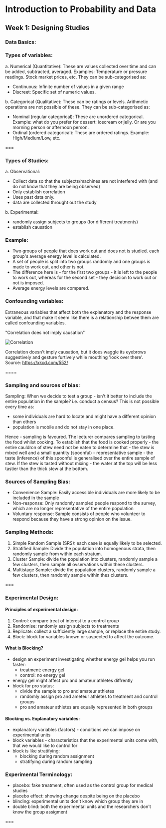 # Introduction to Probability and Data

## Week 1: Designing Studies

### Data Basics:

### Types of variables:</br>

a. Numerical (Quantitative): 
These are values collected over time and can be added, subtracted, averaged. Examples: Temperature or pressure readings. Stock market prices, etc. They can be sub-categorised as: </br>
   - Continuous: Infinite number of values in a given range </br>
   - Discreet: Specific set of numeric values. </br>
   
b. Categorical (Qualitative): These can be ratings or levels. Arithmetic operations are not possible of these. They can be sub-categorised as: </br>
   - Nominal (regular categorical): These are unordered categorical. Example: what do you prefer for dessert: icecream or jelly. Or are you morning person or afternoon person. </br>
   - Ordinal (ordered categorical): These are ordered ratings. Example: High/Medium/Low, etc. </br>

===

### Types of Studies:</br>

a. Observational:</br>
   - Collect data so that the subjects/machines are not interfered with (and do not know that they are being observed)</br>
   - Only establish correlation</br>
   - Uses past data only.</br>
   - data are collected throught out the study</br>
   
b. Experimental:<br>
   - randomly assign subjects to groups (for different treatments)</br>
   - establish causation</br>

### Example:</br>
- Two groups of people that does work out and does not is studied. each group's average energy level is calculated.</br>
- A set of people is split into two groups randomly and one groups is made to work out, and other is not.</br>
- The difference here is - for the first two groups - it is left to the people to work out, whereas for the second set - they decision to work out or not is imposed.</br>
- Average energy levels are compared.</br>
     
### Confounding variables:</br>
Extraneous variables that affect both the explanatory and the response variable, and that make it seem like there is a relationship betwee them are called confounding variables.</br>
    
"Correlation does not imply causation" </br>
    
![Correlation](https://imgs.xkcd.com/comics/correlation.png)

Correlation doesn't imply causation, but it does waggle its eyebrows suggestively and gesture furtively while mouthing 'look over there'.</br>
Source: https://xkcd.com/552/

====

### Sampling and sources of bias:

Sampling: When we decide to test a group - isn't it better to include the entire population in the sample? i.e. conduct a census? This is not possible every time as:
- some individuals are hard to locate and might have a different opinion than others
- population is mobile and do not stay in one place.

Hence - sampling is favoured. The lecturer compares sampling to tasting the food whilst cooking. To establish that the food is cooked properly - the entire cauldron of stew need not be eaten to determine that - the stew is mixed well and a small quantity (spoonful) - representative sample - the taste (inference) of this spoonful is generalised over the entire sample of stew. If the stew is tasted without mixing - the water at the top will be less tastier than the thick stew at the bottom.

### Sources of Sampling Bias:
- Convenience Sample: Easily accessible individuals are more likely to be included in the sample
- Non-response: Only randomly sampled people respond to the survey, which are no longer representative of the entire population
- Voluntary response: Sample consists of people who volunteer to respond because they have a strong opinion on the issue.

### Sampling Methods:
1. Simple Random Sample (SRS): each case is equally likely to be selected.
2. Stratified Sample: Divide the population into homogenous strata, then randomly sample from within each stratum.
3. Cluster Sample: divide the population into clusters, randomly sample a few clusters, then sample all ovservations within these clusters.
4. Multistage Sample: divide the population clusters, randomly sample a few clusters, then randomly sample within thes clusters.

===

### Experimental Design:

#### Principles of experimental design:
1. Control: compare treat of interest to a control group
2. Randomise: randomly assign subjects to treatments
3. Replicate: collect a sufficiently large sample, or replace the entire study.
4. Block: block for variables known or suspected to affect the outcome.

#### What is Blocking?
- design an experiment investigating whether energy gel helps you run faster:
  - treatment: energy gel
  - control: no energy gel
- energy gel might affect pro and amateur athletes diffrently
- block for pro status:
  - divide the sample to pro and amateur athletes
  - randomly assign pro and ameteur athletes to treatment and control groups
  - pro and amateur athletes are equally represented in both groups
  
#### Blocking vs. Explanatory variables:
- explanatory variables (factors) - conditions we can impose on experimental units
- block variables - characteristics that the experimental units come with, that we would like to control for
- block is like stratifying:
  - blocking during random assignment
  - stratifying during random sampling

### Experimental Terminology:
- placebo: fake treatment, often used as the control group for medical studies
- placebo effect: showing change despite being on the placebo
- blinding: experimental units don't know which group they are in
- double blind: both the experimental units and the researchers don't know the group assigment

===

